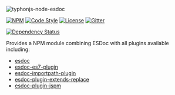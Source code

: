 ![typhonjs-node-esdoc](http://i.imgur.com/IEoixob.png)

[![NPM](https://img.shields.io/npm/v/typhonjs-node-esdoc.svg?label=npm)](https://www.npmjs.com/package/typhonjs-node-esdoc)
[![Code Style](https://img.shields.io/badge/code%20style-allman-yellowgreen.svg?style=flat)](https://en.wikipedia.org/wiki/Indent_style#Allman_style)
[![License](https://img.shields.io/badge/license-MIT-yellowgreen.svg?style=flat)](https://github.com/typhonjs-node-esdoc/typhonjs-node-esdoc/blob/master/LICENSE)
[![Gitter](https://img.shields.io/gitter/room/typhonjs/TyphonJS.svg)](https://gitter.im/typhonjs/TyphonJS)

[![Dependency Status](https://www.versioneye.com/user/projects/56dd5b0dcc9aa0002e9a0db3/badge.svg?style=flat)](https://www.versioneye.com/user/projects/56dd5b0dcc9aa0002e9a0db3)

Provides a NPM module combining ESDoc with all plugins available including:
- [esdoc](https://www.npmjs.com/package/esdoc)
- [esdoc-es7-plugin](https://www.npmjs.com/package/esdoc-es7-plugin)
- [esdoc-importpath-plugin](https://www.npmjs.com/package/esdoc-importpath-plugin)
- [esdoc-plugin-extends-replace](https://www.npmjs.com/package/esdoc-plugin-extends-replace)
- [esdoc-plugin-jspm](https://www.npmjs.com/package/esdoc-plugin-jspm)
